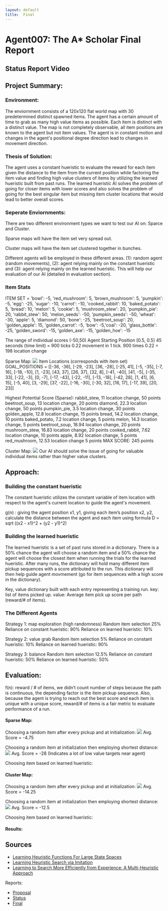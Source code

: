```yaml
---
layout: default
title:  Final
---
```


# Agent007: The A* Scholar Final Report

## Status Report Video

## Project Summary:

### Environment:
The enviornment consists of a 120x120 flat world map with 30 predetermined distinct spawned items. The agent has a certain amount of time to grab as many high value items as possible. Each item is distinct with a distinct value. The map is not completely observable, all item positions are known to the agent but not item values. The agent is in constant motion and changes in the agent's positional degree direction lead to changes in movement direction.

### Thesis of Solution:
The agent uses a constant hueristic to evaluate the reward for each item given the distance to the item from the current position while factoring the item value and finding high value clusters of items by utilizing the learned hueristic built from past runs. The learned hueristic AI solves the problem of going for closer items with lower scores and also solves the problem of going for the best singular item but missing item cluster locations that would lead to better overall scores. 

### Seperate Enviornments:
There are two different environment types we want to test our AI on: Sparce and Cluster.

Sparse maps will have the item set very spread out. 

Cluster maps will have the item set clustered together in bunches. 

Different agents will be employed in these different areas. (1): random agent (random movements), (2): agent relying mainly on the constant hueristic and (3): agent relying mainly on the learned hueristic. This will help our evaluation of our AI (detailed in evaluation section).

### Item Stats
ITEM SET = 'bowl': -5, 'red_mushroom': 5, 'brown_mushroom': 5, 'pumpkin': -5, 'egg': -25, 'sugar': -10, 'carrot': -10, 'cooked_rabbit': 10, 'baked_potato': 5, 'bread': 10, 'melon': 5, 'cookie': 5, 'mushroom_stew': 20, 'pumpkin_pie': 20, 'rabbit_stew': 50, 'melon_seeds': -50, 'pumpkin_seeds': -50, 'wheat': -30, 'apple': 5, 'diamond': 50, 'bone': -25, 'beetroot_soup': 20, 'golden_apple': 15, 'golden_carrot': -5, 'bow': -5,'coal': -20, 'glass_bottle': -25, 'golden_sword': -15, 'golden_axe': -15, 'golden_hoe': -15

The range of individual scores (-50,50)
Agent Starting Position [0.5, 0.5]
45 seconds (time limit) = 900 ticks
0.22 movement in 1 tick. 
900 times 0.22 = 198 location change

Sparse Map:
![](SparseMap.png?raw=true)
Item Locations (corresponds with item set)
GOAL_POSITIONS = [[-36, -36], [-29, -23], [36, -28], [-25, 41], [-5, -35], [-7, 16], [-18, -10], [1, -23], [43, 37],
                  [26, 37],
                  [32, 8], [-41, -40], [41, -5], [-35, 33], [-22, -3], [0, -7], [-17, -43], [-22, -11], [-13, -18],
                  [-42, 28],
                  [1, 41], [6, 15], [-5, 40], [3, -29], [37, -22], [-16, -30], [-30, 32], [16, 17], [-17, 39], [20, 23]]


Highest Potential Score (Sparse):
rabbit_stew, 11 location change, 50 points
beetroot_soup, 13 location change, 20 points
diamond, 22.3 location change, 50 points
pumpkin_pie, 3.5 location change, 30 points 
golden_apple, 12.8 location change, 15 points
bread, 14.2 location change, 10 points
baked_potato, 7.2 location change, 5 points
melon, 14.3 location change, 5 points
beetroot_soup, 18.94 location change, 20 points
mushroom_stew, 16.83 location change, 20 points
cooked_rabbit, 7.62 location change,  10 points 
apple,  8.92 location change, 5 points
red_mushroom, 12.53 location change 5 points
MAX SCORE: 245 points

Cluster Map:
![](ClusterMap.png?raw=true)
Our AI should solve the issue of going for valuable individual items rather than higher value clusters. 
## Approach:

### Building the constant hueristic
The constant hueristic utilizes the constant variable of item location with respect to the agent's current location to guide the agent's movement.

g(n) : giving the agent position x1, y1, giving each item’s position x2, y2, calculate the distance between the agent and each item using formula D = sqrt ((x2 - x1)^2 + (y2 - y1)^2) 

### Building the learned hueristic
The learned hueristic is a set of past runs stored in a dictionary. There is a 50% chance the agent will choose a random item and a 50% chance the agent will choose the closest item when running the trials for the learned hueristic. After many runs, the dictionary will hold many different item pickup sequences with a score attributed to the run. This dictionary will then help guide agent movmement (go for item sequences with a high score in the dictionary).

Key, value dictionary built with each entry representing a training run.
key: list of items picked up.
value: Average item pick up score per path (reward/# of items).

### The Different Agents
Strategy 1: map exploration (high randomness)
Random item selection 25%
Reliance on constant hueristic: 90%
Reliance on learned hueristic: 10%

Strategy 2: value grab
Random item selection 5%
Reliance on constant hueristic: 10%
Reliance on learned hueristic: 90%

Strategy 3: balance
Random item selection 12.5%
Reliance on constant hueristic: 50%
Reliance on learned hueristic: 50%

## Evaluation:
f(n): reward / # of items, we didn’t count number of steps because the path is continuous, the depending factor is the item pickup sequence. Also, because the agent is trying to reach out the best score and each item is unique with a unique score, reward/# of items is a fair metric to evaluate performance of a run.

#### Sparse Map:
Choosing a random item after every pickup and at initialization: 
![](RandomSparse.png?raw=true)
Avg. Score = -4.75 

Choosing a random item at initialization then employing shortest distance:
![](ShortestPathSparse.png?raw=true)
Avg. Score = -28
(Indicates a lot of low value targets near agent)

Choosing item based on learned hueristic: 


#### Cluster Map:

Choosing a random item after every pickup and at initialization: 
![](RandomCluster.png?raw=true)
Avg. Score = -14.25 

Choosing a random item at initialization then employing shortest distance:
![](ShortestPathCluster.png?raw=true)
Avg. Score = -12.5

Choosing item based on learned hueristic: 

#### Results:


## Sources
- [Learning Heuristic Functions For Large State Spaces](https://www.sciencedirect.com/science/article/pii/S0004370211000877?fbclid=IwAR3o29EXShje6HAfJ-OC908yusSttGQ1AaaLXFmG_2wmK_0_tiwZCSYQCDI) 
- [Learning Heuristic Search via Imitation](http://proceedings.mlr.press/v78/bhardwaj17a/bhardwaj17a.pdf)
- [Learning to Search More Efficiently from Experience: A Multi-Heuristic Approach](https://www.cs.cmu.edu/~maxim/files/learningtosearch_socs15.pdf)

Reports:

- [Proposal](proposal.html)
- [Status](status.html)
- [Final](final.html)







